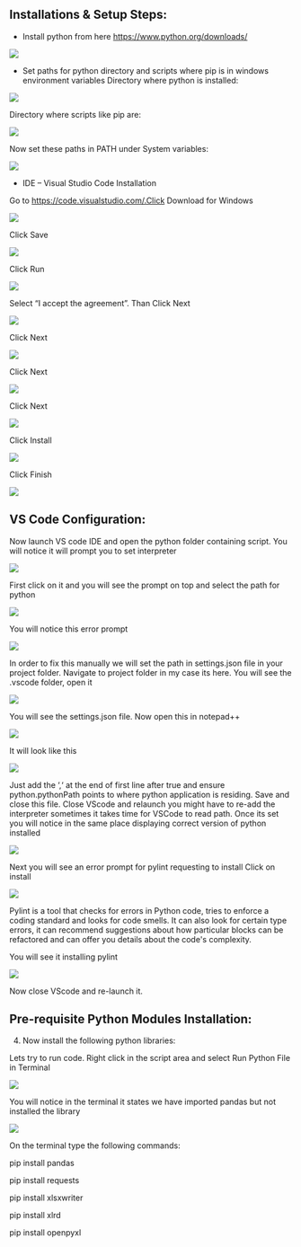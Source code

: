 ## Installations & Setup Steps:
* Install python from here https://www.python.org/downloads/

<img align="center" src="Images/1.png">

* Set paths for python directory and scripts where pip is in windows environment variables
Directory where python is installed:

<img align="center" src="Images/2.png"> 

Directory where scripts like pip are:

<img align="center" src="Images/3.png"> 

Now set these paths in PATH under System variables:

<img align="center" src="Images/4.png"> 

* IDE – Visual Studio Code Installation

Go to https://code.visualstudio.com/.Click Download for Windows

<img align="center" src="Images/5.png"> 

Click Save

<img align="center" src="Images/6.png"> 

Click Run

<img align="center" src="Images/7.png"> 

Select “I accept the agreement”. Than Click Next

<img align="center" src="Images/8.png"> 

Click Next

<img align="center" src="Images/9.png"> 

Click Next

<img align="center" src="Images/10.png"> 

Click Next

<img align="center" src="Images/11.png"> 

Click Install

<img align="center" src="Images/12.png"> 

Click Finish

<img align="center" src="Images/13.png"> 

## VS Code Configuration:

Now launch VS code IDE and open the python folder containing script. You will
notice it will prompt you to set interpreter

<img align="center" src="Images/14.png">

First click on it and you will see the prompt on top and select the path for python

<img align="center" src="Images/15.png"> 

You will notice this error prompt

<img align="center" src="Images/16.png"> 

In order to fix this manually we will set the path in settings.json file in your
project folder. Navigate to project folder in my case its here. You will see
the .vscode folder, open it

<img align="center" src="Images/17.png"> 

You will see the settings.json file. Now open this in notepad++

<img align="center" src="Images/18.png"> 

It will look like this

<img align="center" src="Images/19.png"> 

Just add the ‘,‘ at the end of first line after true and ensure python.pythonPath
points to where python application is residing.
Save and close this file. Close VScode and relaunch you might have to re-add the interpreter sometimes it takes time for VSCode to read path. Once its
set you will notice in the same place displaying correct version of python installed

<img align="center" src="Images/20.png"> 

Next you will see an error prompt for pylint requesting to install Click on install

<img align="center" src="Images/21.png"> 

Pylint is a tool that checks for errors in Python code, tries to enforce a coding
standard and looks for code smells. It can also look for certain type errors, it can
recommend suggestions about how particular blocks can be refactored and can
offer you details about the code's complexity.

You will see it installing pylint

<img align="center" src="Images/22.png"> 

Now close VScode and re-launch it.

## Pre-requisite Python Modules Installation:

4. Now install the following python libraries:

Lets try to run code. Right click in the script area and select Run Python File in
Terminal

<img align="center" src="Images/23.png"> 

You will notice in the terminal it states we have imported pandas but not installed the library

<img align="center" src="Images/24.png"> 

On the terminal type the following commands:

pip install pandas

pip install requests

pip install xlsxwriter

pip install xlrd

pip install openpyxl